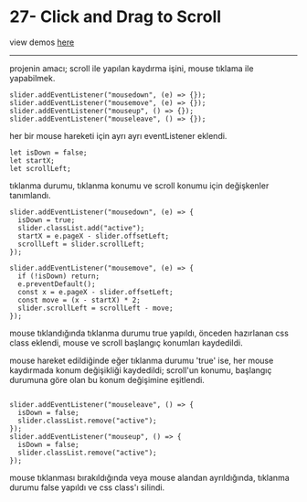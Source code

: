 # 27- Click and Drag to Scroll

view demos [here](https://bayirdan.github.io/javascript30/27-click-and-drag-to-scroll/index.html)

---

projenin amacı; scroll ile yapılan kaydırma işini, mouse tıklama ile yapabilmek.

```
slider.addEventListener("mousedown", (e) => {});
slider.addEventListener("mousemove", (e) => {});
slider.addEventListener("mouseup", () => {});
slider.addEventListener("mouseleave", () => {});
```

her bir mouse hareketi için ayrı ayrı eventListener eklendi.

```
let isDown = false;
let startX;
let scrollLeft;
```

tıklanma durumu, tıklanma konumu ve scroll konumu için değişkenler tanımlandı.

```
slider.addEventListener("mousedown", (e) => {
  isDown = true;
  slider.classList.add("active");
  startX = e.pageX - slider.offsetLeft;
  scrollLeft = slider.scrollLeft;
});

slider.addEventListener("mousemove", (e) => {
  if (!isDown) return;
  e.preventDefault();
  const x = e.pageX - slider.offsetLeft;
  const move = (x - startX) * 2;
  slider.scrollLeft = scrollLeft - move;
});
```

mouse tıklandığında tıklanma durumu true yapıldı, önceden hazırlanan css class eklendi, mouse ve scroll başlangıç konumları kaydedildi.

mouse hareket edildiğinde eğer tıklanma durumu 'true' ise, her mouse kaydırmada konum değişikliği kaydedildi; scroll'un konumu, başlangıç durumuna göre olan bu konum değişimine eşitlendi.

```

slider.addEventListener("mouseleave", () => {
  isDown = false;
  slider.classList.remove("active");
});
slider.addEventListener("mouseup", () => {
  isDown = false;
  slider.classList.remove("active");
});
```

mouse tıklanması bırakıldığında veya mouse alandan ayrıldığında, tıklanma durumu false yapıldı ve css class'ı silindi.
